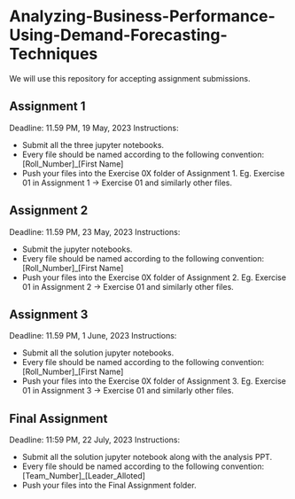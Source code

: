 # Analyzing-Business-Performance-Using-Demand-Forecasting-Techniques
We will use this repository for accepting assignment submissions.

## Assignment 1
Deadline: 11.59 PM, 19 May, 2023
Instructions:

- Submit all the three jupyter notebooks.
- Every file should be named according to the following convention:
[Roll_Number]_[First Name]
- Push your files into the Exercise 0X folder of Assignment 1.                                                                                                               Eg. Exercise 01 in Assignment 1 -> Exercise 01 and similarly other files.

## Assignment 2
Deadline: 11.59 PM, 23 May, 2023
Instructions:

- Submit the jupyter notebooks.
- Every file should be named according to the following convention:
[Roll_Number]_[First Name]
- Push your files into the Exercise 0X folder of Assignment 2.                                                                                                               Eg. Exercise 01 in Assignment 2 -> Exercise 01 and similarly other files.

## Assignment 3
Deadline: 11.59 PM, 1 June, 2023
Instructions:

- Submit all the solution jupyter notebooks.
- Every file should be named according to the following convention:
[Roll_Number]_[First Name]
- Push your files into the Exercise 0X folder of Assignment 3.                                                                                                               Eg. Exercise 01 in Assignment 3 -> Exercise 01 and similarly other files.


## Final Assignment 
Deadline: 11:59 PM, 22 July, 2023
Instructions:

- Submit all the solution jupyter notebook along with the analysis PPT.
- Every file should be named according to the following convention:
[Team_Number]_[Leader_Alloted]
- Push your files into the Final Assignment folder.